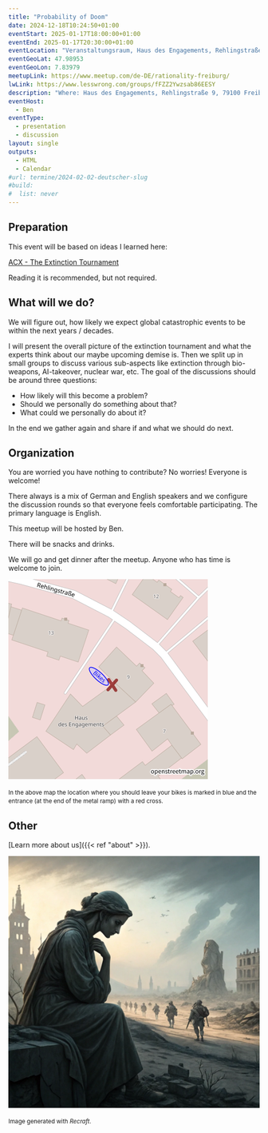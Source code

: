 ```yaml
---
title: "Probability of Doom"
date: 2024-12-18T10:24:50+01:00
eventStart: 2025-01-17T18:00:00+01:00
eventEnd: 2025-01-17T20:30:00+01:00
eventLocation: "Veranstaltungsraum, Haus des Engagements, Rehlingstraße 9, 79100 Freiburg"
eventGeoLat: 47.98953
eventGeoLon: 7.83979
meetupLink: https://www.meetup.com/de-DE/rationality-freiburg/
lwLink: https://www.lesswrong.com/groups/fFZZ2Ywzsab86EESY
description: "Where: Haus des Engagements, Rehlingstraße 9, 79100 Freiburg. When: Friday, January 17th at 18:00 hours CET."
eventHost:
  - Ben
eventType:
  - presentation
  - discussion
layout: single
outputs:
  - HTML
  - Calendar
#url: termine/2024-02-02-deutscher-slug
#build:
#  list: never
---
```



## Preparation

This event will be based on ideas I learned here:

[ACX - The Extinction Tournament](https://www.astralcodexten.com/p/the-extinction-tournament)

Reading it is recommended, but not required.


## What will we do?

We will figure out, how likely we expect global catastrophic events to be within the next years / decades.

I will present the overall picture of the extinction tournament and what the experts think about our maybe upcoming demise is.
Then we split up in small groups to discuss various sub-aspects like extinction through bio-weapons, AI-takeover, nuclear war, etc.
The goal of the discussions should be around three questions:

 - How likely will this become a problem?
 - Should we personally do something about that?
 - What could we personally do about it?

In the end we gather again and share if and what we should do next.

## Organization

You are worried you have nothing to contribute? No worries! Everyone is
welcome!

There always is a mix of German and English speakers and we configure the
discussion rounds so that everyone feels comfortable participating. The primary
language is English.

This meetup will be hosted by Ben.

There will be snacks and drinks.

We will go and get dinner after the meetup. Anyone who has time is welcome to
join.

![Location (Veranstaltungsraum, Haus des Engagements)](/images/hde-new-building-2.png)

<small>In the above map the location where you should leave your bikes is marked
in blue and the entrance (at the end of the metal ramp) with a red cross.</small>


## Other

[Learn more about us]({{< ref "about" >}}).

![Thinking about despair](cover.webp "Thinkng about despair")

<small>Image generated with _Recraft_.</small>
